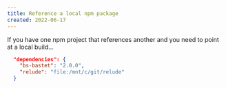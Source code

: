 ```yaml
---
title: Reference a local npm package
created: 2022-06-17
---
```


If you have one npm project that references another and you need to point at a local build...

```json
  "dependencies": {
    "bs-bastet": "2.0.0",
    "relude": "file:/mnt/c/git/relude"
  }
```
